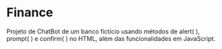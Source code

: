 # Finance
Projeto de ChatBot de um banco fictício usando métodos de alert( ), prompt( ) e confirm( ) no HTML, além das funcionalidades em JavaScript.
